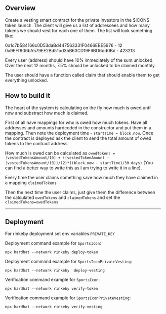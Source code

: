 ## Overview

Create a vesting smart contract for the private investors in the $ICONS token launch. The client will give us a list of addressees and how many tokens we should vest for each one of them. The list will look something like:

0x1c7b584166c0D53daBd447563331F0466EBE5976 - 12
0x9EFf806bA579EE2Bd51bd35B63CD19F6BD6dd0Bd - 423213

Every user (address) should have 10% immediately  of the sum unlocked. Over the next 12 months, 7.5% should be unlocked to be claimed monthly.

The user should have a function called claim that should enable them to get everything unlocked.

## How to build it

The heart of the system is calculating on the fly how much is owed until now and substract how much is claimed.

First of all have mappings for who is owed how much tokens. Have all addresses and amounts hardcoded in the constructor and put them in a mapping. Then note the deployment time - `startTime = block.now`. Once the contract is deployed ask the client to send the total amount of owed tokens to the contract address.

How much is owed can be calculated as `owedTokens = (vestedTokensAmount/10) + ((vestedTokenAmount - (vestedTokensAmount/10))/12)*((block.now - startTime)/30 days)`
(You can find a better way to write this as I am trying to write it in a line).

Every time the user claims something save how much they have claimed in a mapping `claimedTokens`

Then the next time the user claims, just give them the difference between the calculated `owedTokens`  and `claimedTokens` and set the `claimedTokens=owedTokens` 

---
## Deployment
For rinkeby deployment set env variables `PRIVATE_KEY`

Deployment command example for `SportsIcon`:
```
npx hardhat --network rinkeby deploy-token
```
Deployment command example for `SportsIconPrivateVesting`:
```
npx hardhat --network rinkeby  deploy-vesting
```
Verification command example for `SportsIcon`:
```
npx hardhat --network rinkeby verify-token
```
Verification command example for `SportsIconPrivateVesting`:
```
npx hardhat --network rinkeby verify-vesting
```